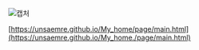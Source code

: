![캡처](https://github.com/user-attachments/assets/6de0adf7-e745-4d61-87de-027ebe68f02a)

[https://unsaemre.github.io/My_home/page/main.html](https://unsaemre.github.io/My_home./page/main.html)
